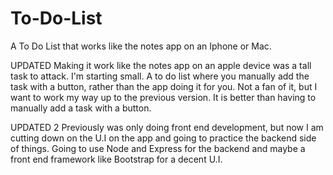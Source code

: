 # To-Do-List
A To Do List that works like the notes app on an Iphone or Mac. 

UPDATED
Making it work like the notes app on an apple device was a tall task to attack. I'm starting small. A to do list where you manually add the task with a button, rather than the app doing it for you.
Not a fan of it, but I want to work my way up to the previous version. It is better than having to manually add a task with a button. 

UPDATED 2 
Previously was only doing front end development, but now I am cutting down on the U.I on the app and going to practice the backend side of things. Going to use Node and Express for the backend and maybe a front end framework like Bootstrap
for a decent U.I.

